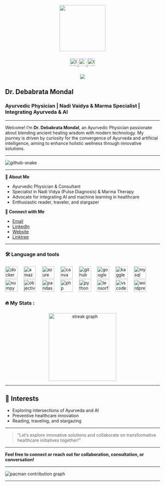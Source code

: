 <div align="center">
  <img height="150" src="https://drdebabratamondal.com/wp-content/uploads/2025/01/cropped-cropped-IMG_0072-300x300.png"  />
</div>

###

<div align="center">
  <a href="https://www.linkedin.com/in/drdebabratamondal/" target="_blank">
    <img src="https://img.shields.io/static/v1?message=LinkedIn&logo=linkedin&label=&color=0077B5&logoColor=white&labelColor=&style=for-the-badge" height="25" alt="linkedin logo"  />
  </a>
  <a href="https://www.youtube.com/@drdebabratamondal" target="_blank">
    <img src="https://img.shields.io/static/v1?message=Youtube&logo=youtube&label=&color=FF0000&logoColor=white&labelColor=&style=for-the-badge" height="25" alt="youtube logo"  />
  </a>
  <a href="https://x.com/drdebabrata7" target="_blank">
    <img src="https://img.shields.io/static/v1?message=Twitter&logo=twitter&label=&color=1DA1F2&logoColor=white&labelColor=&style=for-the-badge" height="25" alt="twitter logo"  />
  </a>
</div>

###

<div align="center">
  <img src="https://visitor-badge.laobi.icu/badge?page_id=drdebabratamondal.drdebabratamondal&"  />
</div>

###


## Dr. Debabrata Mondal

### Ayurvedic Physician | Nadi Vaidya \& Marma Specialist | Integrating Ayurveda \& AI

---

Welcome! I’m **Dr. Debabrata Mondal**, an Ayurvedic Physician passionate about blending ancient healing wisdom with modern technology. My journey is driven by curiosity for the convergence of Ayurveda and artificial intelligence, aiming to enhance holistic wellness through innovative solutions.

---

<picture>
  <source media="(prefers-color-scheme: dark)" srcset="https://raw.githubusercontent.com/drdebabratamondal/drdebabratamondal/output/github-snake-dark.svg" />
  <source media="(prefers-color-scheme: light)" srcset="https://raw.githubusercontent.com/drdebabratamondal/drdebabratamondal/output/github-snake.svg" />
  <img alt="github-snake" src="https://raw.githubusercontent.com/drdebabratamondal/drdebabratamondal/output/github-snake.svg" />
</picture>

---


**🌟 About Me**

- Ayurvedic Physician \& Consultant
- Specialist in Nadi Vidya (Pulse Diagnosis) \& Marma Therapy
- Advocate for integrating AI and machine learning in healthcare
- Enthusiastic reader, traveler, and stargazer

**🔗 Connect with Me**

- [Email](mailto:drdebabrata.dm@gmail.com)
- [LinkedIn](https://www.linkedin.com/in/drdebabratamondal)
- [Website](https://www.drdebabratamondal.com)
- [Linktree](https://linktr.ee/drdebabratamondal)

---

<h3 align="left">🛠 Language and tools</h3>

###

<div align="left">
  <img src="https://cdn.jsdelivr.net/gh/devicons/devicon/icons/docker/docker-plain-wordmark.svg" height="40" alt="docker logo"  />
  <img width="12" />
  <img src="https://cdn.jsdelivr.net/gh/devicons/devicon/icons/amazonwebservices/amazonwebservices-original-wordmark.svg" height="40" alt="amazonwebservices logo"  />
  <img width="12" />
  <img src="https://cdn.jsdelivr.net/gh/devicons/devicon/icons/azure/azure-original.svg" height="40" alt="azure logo"  />
  <img width="12" />
  <img src="https://cdn.jsdelivr.net/gh/devicons/devicon/icons/canva/canva-original.svg" height="40" alt="canva logo"  />
  <img width="12" />
  <img src="https://cdn.jsdelivr.net/gh/devicons/devicon/icons/github/github-original.svg" height="40" alt="github logo"  />
  <img width="12" />
  <img src="https://cdn.jsdelivr.net/gh/devicons/devicon/icons/googlecloud/googlecloud-original.svg" height="40" alt="googlecloud logo"  />
  <img width="12" />
  <img src="https://cdn.jsdelivr.net/gh/devicons/devicon/icons/kaggle/kaggle-original.svg" height="40" alt="kaggle logo"  />
  <img width="12" />
  <img src="https://cdn.jsdelivr.net/gh/devicons/devicon/icons/mysql/mysql-original.svg" height="40" alt="mysql logo"  />
  <img width="12" />
  <img src="https://cdn.jsdelivr.net/gh/devicons/devicon/icons/numpy/numpy-original.svg" height="40" alt="numpy logo"  />
  <img width="12" />
  <img src="https://cdn.jsdelivr.net/gh/devicons/devicon/icons/objectivec/objectivec-plain.svg" height="40" alt="objectivec logo"  />
  <img width="12" />
  <img src="https://cdn.jsdelivr.net/gh/devicons/devicon/icons/pandas/pandas-original.svg" height="40" alt="pandas logo"  />
  <img width="12" />
  <img src="https://cdn.jsdelivr.net/gh/devicons/devicon/icons/php/php-original.svg" height="40" alt="php logo"  />
  <img width="12" />
  <img src="https://cdn.jsdelivr.net/gh/devicons/devicon/icons/python/python-original.svg" height="40" alt="python logo"  />
  <img width="12" />
  <img src="https://cdn.jsdelivr.net/gh/devicons/devicon/icons/tensorflow/tensorflow-original.svg" height="40" alt="tensorflow logo"  />
  <img width="12" />
  <img src="https://cdn.jsdelivr.net/gh/devicons/devicon/icons/vscode/vscode-original.svg" height="40" alt="vscode logo"  />
  <img width="12" />
  <img src="https://cdn.jsdelivr.net/gh/devicons/devicon/icons/wordpress/wordpress-original.svg" height="40" alt="wordpress logo"  />
</div>

###

<h3 align="left">🔥   My Stats :</h3>

###

<div align="center">
  <img src="https://streak-stats.demolab.com?user=drdebabratamondal&locale=en&mode=daily&theme=dark&hide_border=false&border_radius=5&order=3" height="220" alt="streak graph"  />
</div>

---

## 🚀 Interests

- Exploring intersections of Ayurveda and AI
- Preventive healthcare innovation
- Reading, traveling, and stargazing

---

> “Let’s explore innovative solutions and collaborate on transformative healthcare initiatives together!”

---

**Feel free to connect or reach out for collaboration, consultation, or conversation!**

---

<picture>
  <source media="(prefers-color-scheme: dark)" srcset="https://raw.githubusercontent.com/drdebabratamondal/drdebabratamondal/output/pacman-contribution-graph-dark.svg">
  <source media="(prefers-color-scheme: light)" srcset="https://raw.githubusercontent.com/drdebabratamondal/drdebabratamondal/output/pacman-contribution-graph.svg">
  <img alt="pacman contribution graph" src="https://raw.githubusercontent.com/drdebabratamondal/drdebabratamondal/output/pacman-contribution-graph.svg">
</picture>

---
